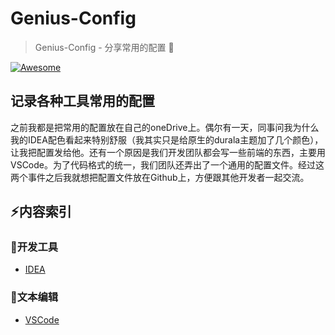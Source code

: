 # Genius-Config
> Genius-Config - 分享常用的配置 :wrench:

[![Awesome](https://cdn.rawgit.com/sindresorhus/awesome/d7305f38d29fed78fa85652e3a63e154dd8e8829/media/badge.svg)](https://github.com/rever4433/Genius-Config)                                                                   

## 记录各种工具常用的配置

之前我都是把常用的配置放在自己的oneDrive上。偶尔有一天，同事问我为什么我的IDEA配色看起来特别舒服（我其实只是给原生的durala主题加了几个颜色），让我把配置发给他。还有一个原因是我们开发团队都会写一些前端的东西，主要用VSCode。为了代码格式的统一，我们团队还弄出了一个通用的配置文件。经过这两个事件之后我就想把配置文件放在Github上，方便跟其他开发者一起交流。


## :zap:内容索引

### :wrench:开发工具

- [IDEA](IDEA/settings.jar)

### :pencil:文本编辑

- [VSCode](vscode/settings.json)



